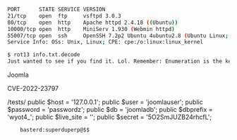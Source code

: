 ```bash
PORT      STATE SERVICE VERSION
21/tcp    open  ftp     vsftpd 3.0.3
80/tcp    open  http    Apache httpd 2.4.18 ((Ubuntu))
10000/tcp open  http    MiniServ 1.930 (Webmin httpd)
55007/tcp open  ssh     OpenSSH 7.2p2 Ubuntu 4ubuntu2.8 (Ubuntu Linux; protocol 2.0)
Service Info: OSs: Unix, Linux; CPE: cpe:/o:linux:linux_kernel
```

```bash
$ rot13 info.txt.decode 
Just wanted to see if you find it. Lol. Remember: Enumeration is the key !
```


Joomla

CVE-2022-23797

/tests/
public $host = '127.0.0.1';
        public $user = 'joomlauser';
        public $password = 'passwordz';
        public $db = 'joomladb';
        public $dbprefix = 'wyot4_';
        public $live_site = '';
        public $secret = '5O2SmJUZB24rhcfL';


        basterd:superduperp@$$
